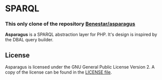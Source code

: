 # SPARQL

### This only clone of the repository [Benestar/asparagus](https://github.com/Benestar/asparagus)

**Asparagus** is a SPARQL abstraction layer for PHP. It's design is inspired
by the DBAL query builder.

## License

Asparagus is licensed under the GNU General Public License Version 2. A copy of the license can be
found in the [LICENSE file](LICENSE).
